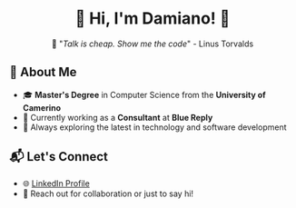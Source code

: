 <h1 align="center">👋 Hi, I'm Damiano! 👋</h1>

<p align="center">
💬 "<i>Talk is cheap. Show me the code</i>" - Linus Torvalds
</p>

## 🌟 About Me  
- 🎓 **Master's Degree** in Computer Science from the **University of Camerino**  
- 💼 Currently working as a **Consultant** at **Blue Reply**  
- 🌱 Always exploring the latest in technology and software development


## 📬 Let's Connect  
- 🌐 [LinkedIn Profile](https://www.linkedin.com/in/damiano-cacchiarelli/)  
- 📧 Reach out for collaboration or just to say hi!  


<!--
**damiano-cacchiarelli/damiano-cacchiarelli** is a ✨ _special_ ✨ repository because its `README.md` (this file) appears on your GitHub profile.

Here are some ideas to get you started:

- 🔭 I’m currently working on ...
- 🌱 I’m currently learning ...
- 👯 I’m looking to collaborate on ...
- 🤔 I’m looking for help with ...
- 💬 Ask me about ...
- 📫 How to reach me: ...
- 😄 Pronouns: ...
- ⚡ Fun fact: ...
-->
